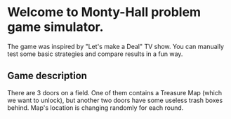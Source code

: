 # Welcome to Monty-Hall problem game simulator.

The game was inspired by "Let's make a Deal" TV show. You can manually test some basic strategies and compare results in a fun way.

## Game description

There are 3 doors on a field. One of them contains a Treasure Map (which we want to unlock), but another two doors have some useless trash boxes behind. Map's location is changing randomly for each round.


